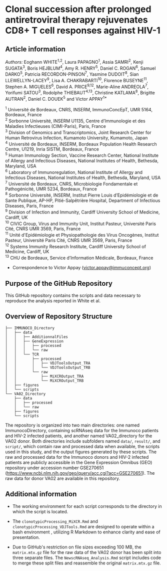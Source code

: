 # Clonal succession after prolonged antiretroviral therapy rejuvenates CD8+ T cell responses against HIV-1

## Article information

*Authors:* Eoghann WHITE<sup>1,2</sup>, Laura PAPAGNO<sup>1</sup>, Assia SAMRI<sup>2</sup>, Kenji SUGATA<sup>3</sup>, Boris HEJBLUM<sup>4</sup>, Amy R. HENRY<sup>5</sup>, Daniel C. ROGAN<sup>6</sup>, Samuel DARKO<sup>5</sup>, Patricia RECORDON-PINSON<sup>7</sup>, Yasmine DUDOIT<sup>8</sup>, Sian LLEWELLYN-LACEY<sup>9</sup>, Lisa A. CHAKRABARTI<sup>10</sup>, Florence BUSEYNE<sup>11</sup>, Stephen A. MIGUELES<sup>6</sup>, David A. PRICE<sup>9,12</sup>, Marie-Aline ANDREOLA<sup>7</sup>, Yorifumi SATOU<sup>3</sup>, Rodolphe THIEBAUT<sup>4,13</sup>, Christine KATLAMA<sup>8</sup>, Brigitte AUTRAN<sup>2</sup>, Daniel C. DOUEK<sup>5</sup> and Victor APPAY<sup>1*</sup>
 
<sup>1</sup> Université de Bordeaux, CNRS, INSERM, ImmunoConcEpT, UMR 5164, Bordeaux, France <br />
<sup>2</sup> Sorbonne Université, INSERM U1135, Centre d’Immunologie et des Maladies Infectieuses (CIMI-Paris), Paris, France <br />
<sup>3</sup> Division of Genomics and Transcriptomics, Joint Research Center for Human Retrovirus Infection, Kumamoto University, Kumamoto, Japan <br />
<sup>4</sup> Université de Bordeaux, INSERM, Bordeaux Population Health Research Centre, U1219, Inria SISTM, Bordeaux, France <br />
<sup>5</sup> Human Immunology Section, Vaccine Research Center, National Institute of Allergy and Infectious Diseases, National Institutes of Health, Bethesda, Maryland, USA <br />
<sup>6</sup> Laboratory of Immunoregulation, National Institute of Allergy and Infectious Diseases, National Institutes of Health, Bethesda, Maryland, USA <br />
<sup>7</sup> Université de Bordeaux, CNRS, Microbiologie Fondamentale et Pathogénicité, UMR 5234, Bordeaux, France <br />
<sup>8</sup> Sorbonne Université, INSERM, Institut Pierre Louis d’Epidémiologie et de Sante Publique, AP-HP, Pitié-Salpêtrière Hospital, Department of Infectious Diseases, Paris, France <br />
<sup>9</sup> Division of Infection and Immunity, Cardiff University School of Medicine, Cardiff, UK <br />
<sup>10</sup> CIVIC Group, Virus and Immunity Unit, Institut Pasteur, Université Paris Cité, CNRS UMR 3569, Paris, France <br />
<sup>11</sup> Unité d'Epidémiologie et Physiopathologie des Virus Oncogènes, Institut Pasteur, Université Paris Cité, CNRS UMR 3569, Paris, France <br />
<sup>12</sup> Systems Immunity Research Institute, Cardiff University School of Medicine, Cardiff, UK <br />
<sup>13</sup> CHU de Bordeaux, Service d’Information Médicale, Bordeaux, France <br />

* Correspondence to Victor Appay (victor.appay@immuconcept.org) 

## Purpose of the GitHub Repository

This GitHub repository contains the scripts and data necessary to reproduce the analysis reported in White et al.
 
## Overview of Repository Structure
	
	├── IMMUNOCO_Directory
	│   ├── data
	│   │   ├── AdditionnalFiles
	│   │   ├── GeneExpression
	│   │   │   ├── processed
	│   │   │   └── raw
	│   │   └── TCR
	│   │       ├── processed
	│   │       │   ├── VDJToolsOutput_TRA
	│   │       │   └── VDJToolsOutput_TRB
	│   │       └── raw
	│   │           ├── MiXCROutput_TRA
	│   │           └── MiXCROutput_TRB
	│   ├── figures
	│   └── scripts
	└── VA02_Directory
	    ├── data
	    │   ├── processed
	    │   └── raw
	    ├── figures
	    └── scripts

The repository is organized into two main directories: one named ImmunocoDirectory, containing scRNAseq data for the Immunoco patients and HIV-2 infected patients, and another named VA02_directory for the VA02 donor. Both directories include subfolders named `data/`, `result/`, and `script/`, which contain raw and processed data when available, the scripts used in this study, and the output figures generated by these scripts. The raw and processed data for the Immunoco donors and HIV-2 infected patients are publicly accessible in the Gene Expression Omnibus (GEO) repository under accession number GSE270651 (https://www.ncbi.nlm.nih.gov/geo/query/acc.cgi?acc=GSE270651). The raw data for donor VA02 are available in this repository.

## Additional information

- The working environment for each script corresponds to the directory in which the script is located.

- The `clonotypicProcessing_MiXCR.Rmd` and `clonotypicProcessing_VDJTools.Rmd` are designed to operate within a bash environment , utilizing R Markdown to enhance clarity and ease of presentation.

- Due to GitHub's restriction on file sizes exceeding 100 MB, the `matrix.mtx.gz` file for the raw data of the VA02 donor has been split into three separate files. The `NewscRNAseq_Analysis.Rmd` script includes code to merge these split files and reassemble the original `matrix.mtx.gz` file.

